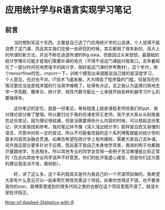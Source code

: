 # 应用统计学与R语言实现学习笔记
## 前言
 　　当时想到写这个东西，主要是自己选了门应用统计学的公选课，个人觉得不能浪费了这门课，而且其实我们在做一些研究的时候，其实都用了很多新的、高大上的所谓的新方法，并且不断在追逐所谓的Big data，但是回过头来想想，最基础的统计学理论可能才是我们需要补课的地方（不得不说这门课挺对我胃口，去年暑假花了一部分时间在啃贾俊平的统计学，刚好是这门课的参考教材）。这个年代，用个tensorflow的包，import一下，训练个模型出来就能说自己做的是深度学习。个人意见，也对也不对。IT技术飞速发展，大大降低了程序猿的门槛，但是现在的情况更应当说是程序猿的行当易学难精了。扯得有点远，总之我认为返璞归真地去学一学高数、概率论、统计学、线性代数可能比一上来就开始各种机器学习什么的要强得多。

　　这份笔记的定位，就是一份笔记，某些程度上就是课程老师给我们的ppt，我对理论部分做了整理。所以要归功于我的任课老师王老师。我不求大家从头到尾看完这份笔记，因为理论很枯燥，但是当需要用些什么内容的时候，可以想起这份笔记，供大家查找和参考。我的笔记并不像《深入浅出统计学》那样直白而又易懂的语言，尽管中间有一定的尝试，所以不可能看完我的这个系列博客就能对统计学的基本内容完全融会贯通，如果你希望在统计学上有所建树，需要大家自己去补课。另外我这部分更多针对于应用，而且基于我自己本身地学背景，我讲的例子也都跟尽量跟地学、生态相关。所以其他专业的同学会觉得一些例子苦涩难懂是比较正常的（在此向其他专业同学说声不好意思，你们的批评我虚心接受，但是你们这方面的建议我坚决不改，傲娇脸）。

　　好，讲了这么多。这个系列我其实是作为我自己的一个开源项目做的，我希望大家有什么意见可以一起来帮忙修改完善这个项目。如果你觉得还不错，也不要吝啬你的star。我博客里提到的很多代码之类的也都在这个项目里面开源了。就请大家批评指正。

[Note-of-Applied-Statistics-with-R](https://github.com/GISerDaiShaoqing/Note-of-Applied-Statistics-with-R)